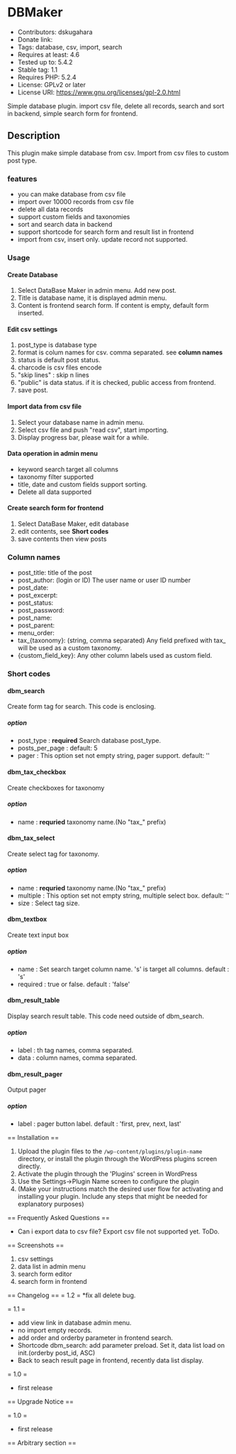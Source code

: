 # DBMaker
* Contributors: dskugahara
* Donate link: 
* Tags: database, csv, import, search
* Requires at least: 4.6
* Tested up to: 5.4.2
* Stable tag: 1.1
* Requires PHP: 5.2.4
* License: GPLv2 or later
* License URI: https://www.gnu.org/licenses/gpl-2.0.html

Simple database plugin. import csv file, delete all records, 
search and sort in backend, simple search form for frontend.

## Description

This plugin make simple database from csv.
Import from csv files to custom post type.

### features
* you can make database from csv file
* import over 10000 records from csv file
* delete all data records
* support custom fields and taxonomies
* sort and search data in backend
* support shortcode for search form and result list in frontend
* import from csv, insert only. update record not supported.

### Usage

#### Create Database
1. Select DataBase Maker in admin menu. Add new post.
1. Title is database name, it is displayed admin menu.
1. Content is frontend search form. If content is empty, default form inserted.
#### Edit csv settings
1. post_type is database type
1. format is colum names for csv. comma separated. see **column names**
1. status is default post status.
1. charcode is csv files encode
1. "skip lines" : skip n lines
1. "public" is data status. if it is checked, public access from frontend.
1. save post. 

#### Import data from csv file
1. Select your database name  in admin menu.
1. Select csv file and push "read csv", start importing.
1. Display progress bar, please wait for a while.

#### Data operation in admin menu
* keyword search target all columns
* taxonomy filter supported
* title, date and  custom fields support sorting.
* Delete all data supported

#### Create search form for frontend
1. Select DataBase Maker, edit database
1. edit contents, see **Short codes**
1. save contents then view posts

### Column names
* post_title: title of the post
* post_author: (login or ID) The user name or user ID number
* post_date:
* post_excerpt:
* post_status:
* post_password:
* post_name:
* post_parent:
* menu_order:
* tax_{taxonomy}: (string, comma separated) Any field prefixed with tax_ will be used as a custom taxonomy.
* {custom_field_key}: Any other column labels used as custom field.

### Short codes

#### dbm_search
Create form tag for search. This code is enclosing.

##### option
* post_type : **required** Search database post_type.
* posts_per_page : default: 5
* pager : This option set not empty string, pager support. default: ''

#### dbm_tax_checkbox
Create checkboxes for taxonomy

##### option
* name : **requried** taxonomy name.(No "tax_" prefix)

#### dbm_tax_select
Create select tag for taxonomy.

##### option
* name : **requried** taxonomy name.(No "tax_" prefix)
* multiple : This option set not empty string, multiple select box. default: ''
* size : Select tag size.

#### dbm_textbox
Create text input box

##### option
* name : Set search target column name. 's' is target all columns. default : 's'
* required : true or false.  default : 'false'

#### dbm_result_table
Display search result table. This code need outside of dbm_search.

##### option
* label : th tag names, comma separated.
* data : column names, comma separated.

#### dbm_result_pager
Output pager

##### option
* label : pager button label. default : 'first, prev, next, last'

== Installation ==

1. Upload the plugin files to the `/wp-content/plugins/plugin-name` directory, or install the plugin through the WordPress plugins screen directly.
1. Activate the plugin through the 'Plugins' screen in WordPress
1. Use the Settings->Plugin Name screen to configure the plugin
1. (Make your instructions match the desired user flow for activating and installing your plugin. Include any steps that might be needed for explanatory purposes)


== Frequently Asked Questions ==
* Can i export data to csv file?
Export csv file not supported yet. ToDo.


== Screenshots ==
1. csv settings
2. data list in admin menu
3. search form editor
4. search form in frontend

== Changelog ==
= 1.2 =
*fix all delete bug.

= 1.1 =
* add view link in database admin menu.
* no import empty records.
* add order and orderby parameter in frontend search.
* Shortcode dbm_search: add parameter preload. Set it, data list load on init.(orderby post_id, ASC)
* Back to seach result page in frontend, recently data list display.

= 1.0 =
* first release

== Upgrade Notice == 

= 1.0 =
* first release

== Arbitrary section ==


